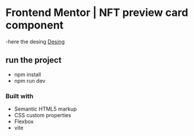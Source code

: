 # Frontend Mentor | NFT preview card component
-here the desing [Desing](https://www.frontendmentor.io/challenges/nft-preview-card-component-SbdUL_w0U) 

## run the project
- npm install
- npm run dev

### Built with

- Semantic HTML5 markup
- CSS custom properties
- Flexbox
- vite 

